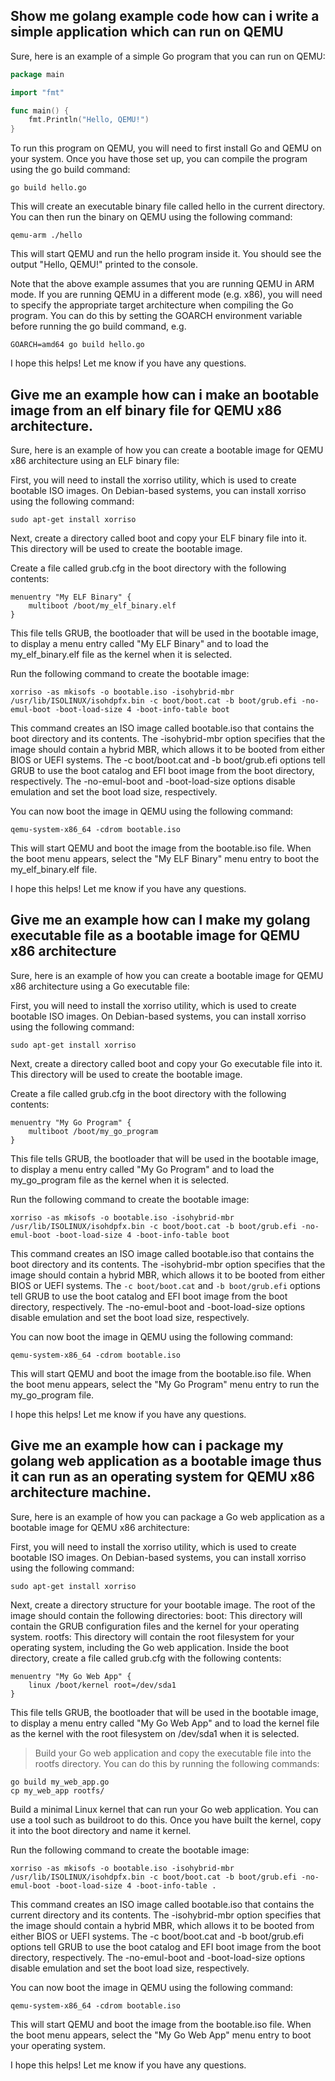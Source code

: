## Show me golang example code how can i write a simple application which can run on QEMU

Sure, here is an example of a simple Go program that you can run on QEMU:

```go
package main

import "fmt"

func main() {
    fmt.Println("Hello, QEMU!")
}
```

To run this program on QEMU, you will need to first install Go and QEMU on your system. Once you have those set up, you can compile the program using the go build command:

```
go build hello.go
```
This will create an executable binary file called hello in the current directory. You can then run the binary on QEMU using the following command:

```
qemu-arm ./hello
```
This will start QEMU and run the hello program inside it. You should see the output "Hello, QEMU!" printed to the console.

Note that the above example assumes that you are running QEMU in ARM mode. If you are running QEMU in a different mode (e.g. x86), you will need to specify the appropriate target architecture when compiling the Go program. You can do this by setting the GOARCH environment variable before running the go build command, e.g.

```
GOARCH=amd64 go build hello.go
```
I hope this helps! Let me know if you have any questions.

## Give me an example how can i make an bootable image from an elf binary file for QEMU x86 architecture.
Sure, here is an example of how you can create a bootable image for QEMU x86 architecture using an ELF binary file:

First, you will need to install the xorriso utility, which is used to create bootable ISO images. On Debian-based systems, you can install xorriso using the following command:
```
sudo apt-get install xorriso
```

Next, create a directory called boot and copy your ELF binary file into it. This directory will be used to create the bootable image.

Create a file called grub.cfg in the boot directory with the following contents:

```
menuentry "My ELF Binary" {
    multiboot /boot/my_elf_binary.elf
}
```

This file tells GRUB, the bootloader that will be used in the bootable image, to display a menu entry called "My ELF Binary" and to load the my_elf_binary.elf file as the kernel when it is selected.

Run the following command to create the bootable image:
```
xorriso -as mkisofs -o bootable.iso -isohybrid-mbr /usr/lib/ISOLINUX/isohdpfx.bin -c boot/boot.cat -b boot/grub.efi -no-emul-boot -boot-load-size 4 -boot-info-table boot
```

This command creates an ISO image called bootable.iso that contains the boot directory and its contents. The -isohybrid-mbr option specifies that the image should contain a hybrid MBR, which allows it to be booted from either BIOS or UEFI systems. The -c boot/boot.cat and -b boot/grub.efi options tell GRUB to use the boot catalog and EFI boot image from the boot directory, respectively. The -no-emul-boot and -boot-load-size options disable emulation and set the boot load size, respectively.

You can now boot the image in QEMU using the following command:
```
qemu-system-x86_64 -cdrom bootable.iso
```

This will start QEMU and boot the image from the bootable.iso file. When the boot menu appears, select the "My ELF Binary" menu entry to boot the my_elf_binary.elf file.

I hope this helps! Let me know if you have any questions.

## Give me an example how can I make my golang executable file as a bootable image for QEMU x86 architecture

Sure, here is an example of how you can create a bootable image for QEMU x86 architecture using a Go executable file:

First, you will need to install the xorriso utility, which is used to create bootable ISO images. On Debian-based systems, you can install xorriso using the following command:
```
sudo apt-get install xorriso
```

Next, create a directory called boot and copy your Go executable file into it. This directory will be used to create the bootable image.

Create a file called grub.cfg in the boot directory with the following contents:

```
menuentry "My Go Program" {
    multiboot /boot/my_go_program
}
```

This file tells GRUB, the bootloader that will be used in the bootable image, to display a menu entry called "My Go Program" and to load the my_go_program file as the kernel when it is selected.

Run the following command to create the bootable image:
```
xorriso -as mkisofs -o bootable.iso -isohybrid-mbr /usr/lib/ISOLINUX/isohdpfx.bin -c boot/boot.cat -b boot/grub.efi -no-emul-boot -boot-load-size 4 -boot-info-table boot
```

This command creates an ISO image called bootable.iso that contains the boot directory and its contents. The -isohybrid-mbr option specifies that the image should contain a hybrid MBR, which allows it to be booted from either BIOS or UEFI systems. The `-c boot/boot.cat` and `-b boot/grub.efi` options tell GRUB to use the boot catalog and EFI boot image from the boot directory, respectively. The -no-emul-boot and -boot-load-size options disable emulation and set the boot load size, respectively.

You can now boot the image in QEMU using the following command:
```
qemu-system-x86_64 -cdrom bootable.iso
```

This will start QEMU and boot the image from the bootable.iso file. When the boot menu appears, select the "My Go Program" menu entry to run the my_go_program file.

I hope this helps! Let me know if you have any questions.


## Give me an example how can i package my golang web application as a bootable image thus it can run as an operating system for QEMU x86 architecture machine.

Sure, here is an example of how you can package a Go web application as a bootable image for QEMU x86 architecture:

First, you will need to install the xorriso utility, which is used to create bootable ISO images. On Debian-based systems, you can install xorriso using the following command:
```
sudo apt-get install xorriso
```

Next, create a directory structure for your bootable image. The root of the image should contain the following directories:
boot: This directory will contain the GRUB configuration files and the kernel for your operating system.
rootfs: This directory will contain the root filesystem for your operating system, including the Go web application.
Inside the boot directory, create a file called grub.cfg with the following contents:
```
menuentry "My Go Web App" {
    linux /boot/kernel root=/dev/sda1
}
```

This file tells GRUB, the bootloader that will be used in the bootable image, to display a menu entry called "My Go Web App" and to load the kernel file as the kernel with the root filesystem on /dev/sda1 when it is selected.

> Build your Go web application and copy the executable file into the rootfs directory. You can do this by running the following commands:
```
go build my_web_app.go
cp my_web_app rootfs/
```

Build a minimal Linux kernel that can run your Go web application. You can use a tool such as buildroot to do this. Once you have built the kernel, copy it into the boot directory and name it kernel.

Run the following command to create the bootable image:

```
xorriso -as mkisofs -o bootable.iso -isohybrid-mbr /usr/lib/ISOLINUX/isohdpfx.bin -c boot/boot.cat -b boot/grub.efi -no-emul-boot -boot-load-size 4 -boot-info-table .
```

This command creates an ISO image called bootable.iso that contains the current directory and its contents. The -isohybrid-mbr option specifies that the image should contain a hybrid MBR, which allows it to be booted from either BIOS or UEFI systems. The -c boot/boot.cat and -b boot/grub.efi options tell GRUB to use the boot catalog and EFI boot image from the boot directory, respectively. The -no-emul-boot and -boot-load-size options disable emulation and set the boot load size, respectively.

You can now boot the image in QEMU using the following command:
```
qemu-system-x86_64 -cdrom bootable.iso
```

This will start QEMU and boot the image from the bootable.iso file. When the boot menu appears, select the "My Go Web App" menu entry to boot your operating system.

I hope this helps! Let me know if you have any questions.
